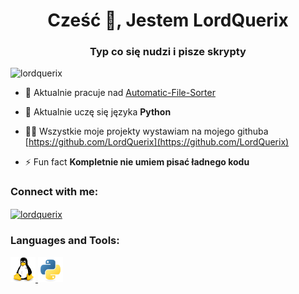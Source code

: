 <h1 align="center">Cześć 👋, Jestem LordQuerix</h1>
<h3 align="center">Typ co się nudzi i pisze skrypty</h3>

<p align="left"> <img src="https://komarev.com/ghpvc/?username=lordquerix&label=Profile%20views&color=0e75b6&style=flat" alt="lordquerix" /> </p>

- 🔭 Aktualnie pracuje nad [Automatic-File-Sorter](https://github.com/LordQuerix/Automatic-File-Sorter)

- 🌱 Aktualnie uczę się języka **Python**

- 👨‍💻 Wszystkie moje projekty wystawiam na mojego githuba [https://github.com/LordQuerix](https://github.com/LordQuerix)

- ⚡ Fun fact **Kompletnie nie umiem pisać ładnego kodu**

<h3 align="left">Connect with me:</h3>
<p align="left">
<a href="https://www.youtube.com/c/lordquerix" target="blank"><img align="center" src="https://cdn.jsdelivr.net/npm/simple-icons@3.0.1/icons/youtube.svg" alt="lordquerix" height="30" width="40" /></a>
</p>

<h3 align="left">Languages and Tools:</h3>
<p align="left"> <a href="https://www.linux.org/" target="_blank"> <img src="https://raw.githubusercontent.com/devicons/devicon/master/icons/linux/linux-original.svg" alt="linux" width="40" height="40"/> </a> <a href="https://www.python.org" target="_blank"> <img src="https://raw.githubusercontent.com/devicons/devicon/master/icons/python/python-original.svg" alt="python" width="40" height="40"/> </a> </p>
